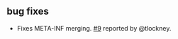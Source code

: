 ## bug fixes
- Fixes META-INF merging. [#9](https://github.com/eed3si9n/sbt-assembly/issues/9) reported by @tlockney.
